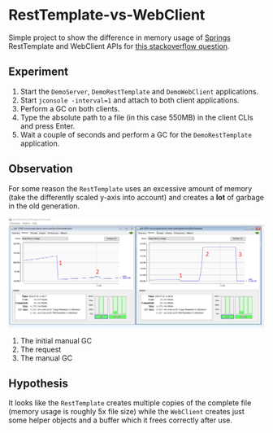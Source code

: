 # RestTemplate-vs-WebClient

Simple project to show the difference in memory usage of [Springs](https://spring.io/) RestTemplate and WebClient APIs for [this stackoverflow question](https://stackoverflow.com/questions/62714339/why-does-resttemplate-consume-excessive-amounts-of-memory).

## Experiment

1. Start the `DemoServer`, `DemoRestTemplate` and `DemoWebClient` applications.
1. Start `jconsole -interval=1` and attach to both client applications.
1. Perform a GC on both clients.
1. Type the absolute path to a file (in this case 550MB) in the client CLIs and press Enter.
1. Wait a couple of seconds and perform a GC for the `DemoRestTemplate` application.

## Observation
For some reason the `RestTemplate` uses an excessive amount of memory (take the differently scaled y-axis into account) and creates a **lot** of garbage in the old generation.
 
![memory usage graph](memory_annotated.png)
1. The initial manual GC
2. The request
3. The manual GC

## Hypothesis
It looks like the `RestTemplate` creates multiple copies of the complete file (memory usage is roughly 5x file size) while the `WebClient` creates just some helper objects and a buffer which it frees correctly after use.

